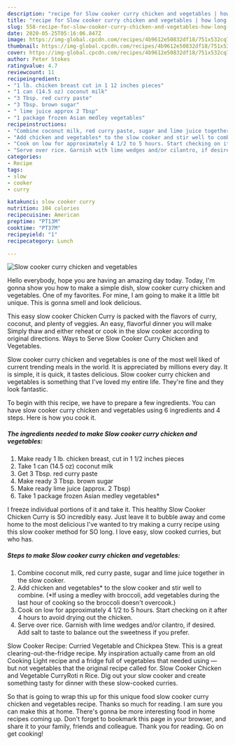 ```yaml
---
description: "recipe for Slow cooker curry chicken and vegetables | how long to cook Slow cooker curry chicken and vegetables"
title: "recipe for Slow cooker curry chicken and vegetables | how long to cook Slow cooker curry chicken and vegetables"
slug: 558-recipe-for-slow-cooker-curry-chicken-and-vegetables-how-long-to-cook-slow-cooker-curry-chicken-and-vegetables
date: 2020-05-25T05:16:06.847Z
image: https://img-global.cpcdn.com/recipes/4b9612e50832df18/751x532cq70/slow-cooker-curry-chicken-and-vegetables-recipe-main-photo.jpg
thumbnail: https://img-global.cpcdn.com/recipes/4b9612e50832df18/751x532cq70/slow-cooker-curry-chicken-and-vegetables-recipe-main-photo.jpg
cover: https://img-global.cpcdn.com/recipes/4b9612e50832df18/751x532cq70/slow-cooker-curry-chicken-and-vegetables-recipe-main-photo.jpg
author: Peter Stokes
ratingvalue: 4.7
reviewcount: 11
recipeingredient:
- "1 lb. chicken breast cut in 1 12 inches pieces"
- "1 can (14.5 oz) coconut milk"
- "3 Tbsp. red curry paste"
- "3 Tbsp. brown sugar"
- " lime juice approx 2 Tbsp"
- "1 package frozen Asian medley vegetables"
recipeinstructions:
- "Combine coconut milk, red curry paste, sugar and lime juice together in the slow cooker."
- "Add chicken and vegetables* to the slow cooker and stir well to combine. (*If using a medley with broccoli, add vegetables during the last hour of cooking so the broccoli doesn&#39;t overcook.)"
- "Cook on low for approximately 4 1/2 to 5 hours. Start checking on it after 4 hours to avoid drying out the chicken."
- "Serve over rice. Garnish with lime wedges and/or cilantro, if desired. Add salt to taste to balance out the sweetness if you prefer."
categories:
- Recipe
tags:
- slow
- cooker
- curry

katakunci: slow cooker curry 
nutrition: 104 calories
recipecuisine: American
preptime: "PT13M"
cooktime: "PT37M"
recipeyield: "1"
recipecategory: Lunch

---
```



![Slow cooker curry chicken and vegetables](https://img-global.cpcdn.com/recipes/4b9612e50832df18/751x532cq70/slow-cooker-curry-chicken-and-vegetables-recipe-main-photo.jpg)

Hello everybody, hope you are having an amazing day today. Today, I'm gonna show you how to make a simple dish, slow cooker curry chicken and vegetables. One of my favorites. For mine, I am going to make it a little bit unique. This is gonna smell and look delicious.

This easy slow cooker Chicken Curry is packed with the flavors of curry, coconut, and plenty of veggies. An easy, flavorful dinner you will make Simply thaw and either reheat or cook in the slow cooker according to original directions. Ways to Serve Slow Cooker Curry Chicken and Vegetables.

Slow cooker curry chicken and vegetables is one of the most well liked of current trending meals in the world. It is appreciated by millions every day. It is simple, it is quick, it tastes delicious. Slow cooker curry chicken and vegetables is something that I've loved my entire life. They're fine and they look fantastic.


To begin with this recipe, we have to prepare a few ingredients. You can have slow cooker curry chicken and vegetables using 6 ingredients and 4 steps. Here is how you cook it.

<!--inarticleads1-->

##### The ingredients needed to make Slow cooker curry chicken and vegetables:

1. Make ready 1 lb. chicken breast, cut in 1 1/2 inches pieces
1. Take 1 can (14.5 oz) coconut milk
1. Get 3 Tbsp. red curry paste
1. Make ready 3 Tbsp. brown sugar
1. Make ready  lime juice (approx. 2 Tbsp)
1. Take 1 package frozen Asian medley vegetables*


I freeze individual portions of it and take it. This healthy Slow Cooker Chicken Curry is SO incredibly easy. Just leave it to bubble away and come home to the most delicious I&#39;ve wanted to try making a curry recipe using this slow cooker method for SO long. I love easy, slow cooked curries, but who has. 

<!--inarticleads2-->

##### Steps to make Slow cooker curry chicken and vegetables:

1. Combine coconut milk, red curry paste, sugar and lime juice together in the slow cooker.
1. Add chicken and vegetables* to the slow cooker and stir well to combine. (*If using a medley with broccoli, add vegetables during the last hour of cooking so the broccoli doesn&#39;t overcook.)
1. Cook on low for approximately 4 1/2 to 5 hours. Start checking on it after 4 hours to avoid drying out the chicken.
1. Serve over rice. Garnish with lime wedges and/or cilantro, if desired. Add salt to taste to balance out the sweetness if you prefer.


Slow Cooker Recipe: Curried Vegetable and Chickpea Stew. This is a great clearing-out-the-fridge recipe. My inspiration actually came from an old Cooking Light recipe and a fridge full of vegetables that needed using — but not vegetables that the original recipe called for. Slow Cooker Chicken and Vegetable CurryRoti n Rice. Dig out your slow cooker and create something tasty for dinner with these slow-cooked curries. 

So that is going to wrap this up for this unique food slow cooker curry chicken and vegetables recipe. Thanks so much for reading. I am sure you can make this at home. There's gonna be more interesting food in home recipes coming up. Don't forget to bookmark this page in your browser, and share it to your family, friends and colleague. Thank you for reading. Go on get cooking!
